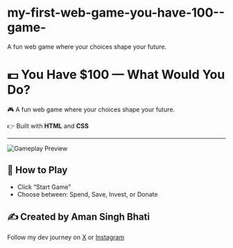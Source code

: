 # my-first-web-game-you-have-100--game-
A fun web game where your choices shape your future.

# 💵 You Have $100 — What Would You Do?

🎮 A fun web game where your choices shape your future.

👉 Built with **HTML** and **CSS**

---

![Gameplay Preview](Day%2018.gif)

## 🚀 How to Play
- Click “Start Game”
- Choose between: Spend, Save, Invest, or Donate

## ✍️ Created by Aman Singh Bhati
Follow my dev journey on [X](https://x.com/) or [Instagram](#)  

